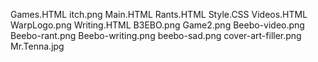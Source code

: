 Games.HTML
itch.png
Main.HTML
Rants.HTML
Style.CSS
Videos.HTML
WarpLogo.png
Writing.HTML
B3EBO.png
Game2.png
Beebo-video.png
Beebo-rant.png
Beebo-writing.png
beebo-sad.png
cover-art-filler.png
Mr.Tenna.jpg

